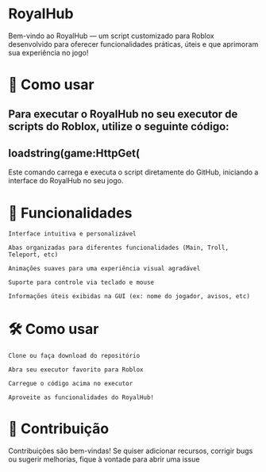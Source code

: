 # RoyalHub

Bem-vindo ao RoyalHub — um script customizado para Roblox desenvolvido para oferecer funcionalidades práticas, úteis e que aprimoram sua experiência no jogo!

# 🚀 Como usar

Para executar o RoyalHub no seu executor de scripts do Roblox, utilize o seguinte código:
---------------------------------------------------------------------------------------
loadstring(game:HttpGet(
---------------------------------------------------------------------------------------
Este comando carrega e executa o script diretamente do GitHub, iniciando a interface do RoyalHub no seu jogo.

# 🧭 Funcionalidades

    Interface intuitiva e personalizável

    Abas organizadas para diferentes funcionalidades (Main, Troll, Teleport, etc)

    Animações suaves para uma experiência visual agradável

    Suporte para controle via teclado e mouse

    Informações úteis exibidas na GUI (ex: nome do jogador, avisos, etc)

# 🛠️ Como usar

    Clone ou faça download do repositório

    Abra seu executor favorito para Roblox

    Carregue o código acima no executor

    Aproveite as funcionalidades do RoyalHub!

# 🤝 Contribuição

Contribuições são bem-vindas! Se quiser adicionar recursos, corrigir bugs ou sugerir melhorias, fique à vontade para abrir uma issue 